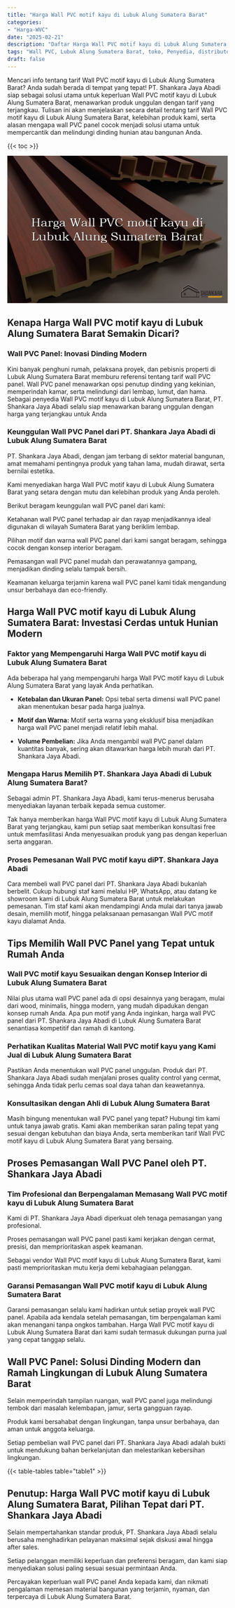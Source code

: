 ```yaml
---
title: "Harga Wall PVC motif kayu di Lubuk Alung Sumatera Barat"
categories: 
- "Harga-WVC"
date: "2025-02-21"
description: "Daftar Harga Wall PVC motif kayu di Lubuk Alung Sumatera Barat untuk rumah, office, dan gerai. Produk unggulan, variasi motif, warna modern, beserta servis pemasangan oleh tenaga ahli ahli serta garansi resmi!|Jasa distribusi Wall PVC motif kayu di Lubuk Alung Sumatera Barat untuk kebutuhan tempat tinggal, office, atau ritel, beserta panel terbaik dan pemasangan oleh tenaga ahli ahli serta garansi resmi.|Solusi Wall PVC motif kayu di Lubuk Alung Sumatera Barat yang terbukti untuk hunian, perkantoran, dan gerai, bersama material terbaik dan pemasangan dikerjakan oleh tim ahli serta garansi resmi.|Penjualan Wall PVC motif kayu di Lubuk Alung Sumatera Barat bagi tempat tinggal, office, dan gerai, beserta material terbaik dan pemasangan dikerjakan oleh tim berpengalaman, lengkap beserta garansi resmi.}"
tags: "Wall PVC, Lubuk Alung Sumatera Barat, toko, Penyedia, distributor"
draft: false
---
```


Mencari info tentang tarif Wall PVC motif kayu di Lubuk Alung Sumatera Barat? Anda sudah berada di tempat yang tepat! PT. Shankara Jaya Abadi siap sebagai solusi utama untuk keperluan Wall PVC motif kayu di Lubuk Alung Sumatera Barat, menawarkan produk unggulan dengan tarif yang terjangkau. Tulisan ini akan menjelaskan secara detail tentang tarif Wall PVC motif kayu di Lubuk Alung Sumatera Barat, kelebihan produk kami, serta alasan mengapa wall PVC panel cocok menjadi solusi utama untuk mempercantik dan melindungi dinding hunian atau bangunan Anda.

{{< toc >}}

![Harga Wall PVC motif kayu di Lubuk Alung Sumatera Barat](/images/Harga-WVC/Harga-Wall-PVC-motif-kayu-di-Lubuk-Alung-Sumatera-Barat.png)


## Kenapa Harga Wall PVC motif kayu di Lubuk Alung Sumatera Barat Semakin Dicari?

### Wall PVC Panel: Inovasi Dinding Modern

Kini banyak penghuni rumah, pelaksana proyek, dan pebisnis properti di Lubuk Alung Sumatera Barat memburu referensi tentang tarif wall PVC panel. Wall PVC panel menawarkan opsi penutup dinding yang kekinian, memperindah kamar, serta melindungi dari lembap, lumut, dan hama. Sebagai penyedia Wall PVC motif kayu di Lubuk Alung Sumatera Barat, PT. Shankara Jaya Abadi selalu siap menawarkan barang unggulan dengan harga yang terjangkau untuk Anda

### Keunggulan Wall PVC Panel dari PT. Shankara Jaya Abadi di Lubuk Alung Sumatera Barat

PT. Shankara Jaya Abadi, dengan jam terbang di sektor material bangunan, amat memahami pentingnya produk yang tahan lama, mudah dirawat, serta bernilai estetika.

Kami menyediakan harga Wall PVC motif kayu di Lubuk Alung Sumatera Barat yang setara dengan mutu dan kelebihan produk yang Anda peroleh.

Berikut beragam keunggulan wall PVC panel dari kami:

Ketahanan wall PVC panel terhadap air dan rayap menjadikannya ideal digunakan di wilayah Sumatera Barat yang beriklim lembap.

Pilihan motif dan warna wall PVC panel dari kami sangat beragam, sehingga cocok dengan konsep interior beragam.

Pemasangan wall PVC panel mudah dan perawatannya gampang, menjadikan dinding selalu tampak bersih.

Keamanan keluarga terjamin karena wall PVC panel kami tidak mengandung unsur berbahaya dan eco-friendly.

## Harga Wall PVC motif kayu di Lubuk Alung Sumatera Barat: Investasi Cerdas untuk Hunian Modern

### Faktor yang Mempengaruhi Harga Wall PVC motif kayu di Lubuk Alung Sumatera Barat

Ada beberapa hal yang mempengaruhi harga Wall PVC motif kayu di Lubuk Alung Sumatera Barat yang layak Anda perhatikan.

- **Ketebalan dan Ukuran Panel:** Opsi tebal serta dimensi wall PVC panel akan menentukan besar pada harga jualnya.

- **Motif dan Warna:** Motif serta warna yang eksklusif bisa menjadikan harga wall PVC panel menjadi relatif lebih mahal.

- **Volume Pembelian:** Jika Anda mengambil wall PVC panel dalam kuantitas banyak, sering akan ditawarkan harga lebih murah dari PT. Shankara Jaya Abadi.

### Mengapa Harus Memilih PT. Shankara Jaya Abadi di Lubuk Alung Sumatera Barat?

Sebagai admin PT. Shankara Jaya Abadi, kami terus-menerus berusaha menyediakan layanan terbaik kepada semua customer.

Tak hanya memberikan harga Wall PVC motif kayu di Lubuk Alung Sumatera Barat yang terjangkau, kami pun setiap saat memberikan konsultasi free untuk memfasilitasi Anda menyesuaikan produk yang pas dengan keperluan serta anggaran.

### Proses Pemesanan Wall PVC motif kayu diPT. Shankara Jaya Abadi

Cara membeli wall PVC panel dari PT. Shankara Jaya Abadi bukanlah berbelit. Cukup hubungi staf kami melalui HP, WhatsApp, atau datang ke showroom kami di Lubuk Alung Sumatera Barat untuk melakukan pemesanan. Tim staf kami akan mendampingi Anda mulai dari tanya jawab desain, memilih motif, hingga pelaksanaan pemasangan Wall PVC motif kayu dialamat Anda.

## Tips Memilih Wall PVC Panel yang Tepat untuk Rumah Anda

### Wall PVC motif kayu Sesuaikan dengan Konsep Interior di Lubuk Alung Sumatera Barat

Nilai plus utama wall PVC panel ada di opsi desainnya yang beragam, mulai dari wood, minimalis, hingga modern, yang mudah dipadukan dengan konsep rumah Anda. Apa pun motif yang Anda inginkan, harga wall PVC panel dari PT. Shankara Jaya Abadi di Lubuk Alung Sumatera Barat senantiasa kompetitif dan ramah di kantong.

### Perhatikan Kualitas Material Wall PVC motif kayu yang Kami Jual di Lubuk Alung Sumatera Barat

Pastikan Anda menentukan wall PVC panel unggulan. Produk dari PT. Shankara Jaya Abadi sudah menjalani proses quality control yang cermat, sehingga Anda tidak perlu cemas soal daya tahan dan keawetannya.

### Konsultasikan dengan Ahli di Lubuk Alung Sumatera Barat

Masih bingung menentukan wall PVC panel yang tepat? Hubungi tim kami untuk tanya jawab gratis. Kami akan memberikan saran paling tepat yang sesuai dengan kebutuhan dan biaya Anda, serta memberikan tarif Wall PVC motif kayu di Lubuk Alung Sumatera Barat yang bersaing.

## Proses Pemasangan Wall PVC Panel oleh PT. Shankara Jaya Abadi

### Tim Profesional dan Berpengalaman Memasang Wall PVC motif kayu di Lubuk Alung Sumatera Barat

Kami di PT. Shankara Jaya Abadi diperkuat oleh tenaga pemasangan yang profesional.

Proses pemasangan wall PVC panel pasti kami kerjakan dengan cermat, presisi, dan memprioritaskan aspek keamanan.

Sebagai vendor Wall PVC motif kayu di Lubuk Alung Sumatera Barat, kami pasti memprioritaskan mutu kerja demi kebahagiaan pelanggan.

### Garansi Pemasangan Wall PVC motif kayu di Lubuk Alung Sumatera Barat

Garansi pemasangan selalu kami hadirkan untuk setiap proyek wall PVC panel. Apabila ada kendala setelah pemasangan, tim berpengalaman kami akan menangani tanpa ongkos tambahan. Harga Wall PVC motif kayu di Lubuk Alung Sumatera Barat dari kami sudah termasuk dukungan purna jual yang cepat tanggap selalu.

## Wall PVC Panel: Solusi Dinding Modern dan Ramah Lingkungan di Lubuk Alung Sumatera Barat

Selain memperindah tampilan ruangan, wall PVC panel juga melindungi tembok dari masalah kelembapan, jamur, serta gangguan rayap.

Produk kami bersahabat dengan lingkungan, tanpa unsur berbahaya, dan aman untuk anggota keluarga.

Setiap pembelian wall PVC panel dari PT. Shankara Jaya Abadi adalah bukti untuk mendukung bahan berkelanjutan dan melestarikan kebersihan lingkungan.

{{< table-tables table="table1" >}}

## Penutup: Harga Wall PVC motif kayu di Lubuk Alung Sumatera Barat, Pilihan Tepat dari PT. Shankara Jaya Abadi

Selain mempertahankan standar produk, PT. Shankara Jaya Abadi selalu berusaha menghadirkan pelayanan maksimal sejak diskusi awal hingga after sales.

Setiap pelanggan memiliki keperluan dan preferensi beragam, dan kami siap menyediakan solusi paling sesuai sesuai permintaan Anda.

Percayakan keperluan wall PVC panel Anda kepada kami, dan nikmati pengalaman memesan material bangunan yang terjamin, nyaman, dan terpercaya di Lubuk Alung Sumatera Barat.